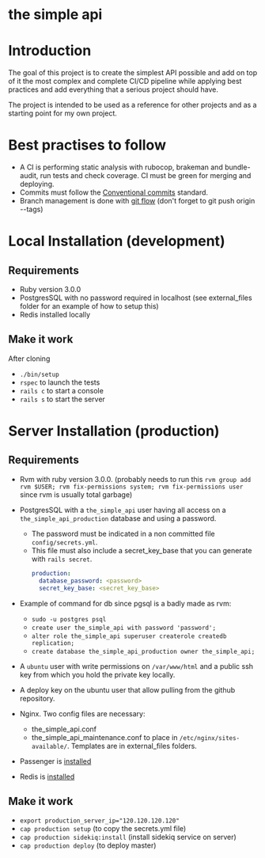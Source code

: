 # the simple api
# Introduction
The goal of this project is to create the simplest API possible and add on top of it the most complex and complete CI/CD pipeline while applying best practices and add everything that a serious project should have. 

The project is intended to be used as a reference for other projects and as a starting point for my own project.

# Best practises to follow
- A CI is performing static analysis with rubocop, brakeman and bundle-audit, run tests and check coverage. CI must be green for merging and deploying.
- Commits must follow the [Conventional commits](https://www.conventionalcommits.org/en/v1.0.0/) standard.
- Branch management is done with [git flow](https://levelup.gitconnected.com/introduction-to-git-flow-3ad331d097fa
  ) (don't forget to git push origin --tags)


# Local Installation (development)

## Requirements
- Ruby version 3.0.0
- PostgresSQL with no password required in localhost (see external_files folder for an example of how to setup this)
- Redis installed locally

## Make it work
After cloning
- `./bin/setup`
- `rspec` to launch the tests
- `rails c` to start a console
- `rails s` to start the server

# Server Installation (production)

## Requirements
- Rvm with ruby version 3.0.0. (probably needs to run this `rvm group add rvm $USER; rvm fix-permissions system; rvm fix-permissions user` since rvm is usually total garbage)
- PostgresSQL with a `the_simple_api` user having all access on a `the_simple_api_production` database and using a password.
  - The password must be indicated in a non committed file `config/secrets.yml`.
  - This file must also include a secret_key_base that you can generate with `rails secret`.
    ```yml
    production:
      database_password: <password>
      secret_key_base: <secret_key_base>
    ```
    
- Example of command for db since pgsql is a badly made as rvm: 
  - `sudo -u postgres psql` 
  - `create user the_simple_api with password 'password';`
  - `alter role the_simple_api superuser createrole createdb replication;`
  - `create database the_simple_api_production owner the_simple_api;`


- A `ubuntu` user with write permissions on `/var/www/html` and a public ssh key from which you hold the private key locally.
- A deploy key on the ubuntu user that allow pulling from the github repository.
- Nginx. Two config files are necessary:
  - the_simple_api.conf
  - the_simple_api_maintenance.conf to place in `/etc/nginx/sites-available/`. Templates are in external_files folders.

- Passenger is [installed](https://www.phusionpassenger.com/docs/advanced_guides/install_and_upgrade/nginx/install/oss/focal.html)
- Redis is [installed](https://redis.io/docs/getting-started/installation/install-redis-on-linux/)

## Make it work
- `export production_server_ip="120.120.120.120"`
- `cap production setup` (to copy the secrets.yml file)
- `cap production sidekiq:install` (install sidekiq service on server)
- `cap production deploy` (to deploy master)
